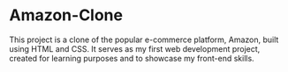 # Amazon-Clone
This project is a clone of the popular e-commerce platform, Amazon, built using HTML and CSS. It serves as my first web development project, created for learning purposes and to showcase my front-end skills.

